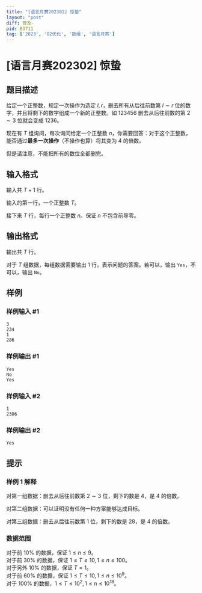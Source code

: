 ```yaml
---
title: "[语言月赛202302] 惊蛰"
layout: "post"
diff: 普及-
pid: B3711
tag: ['2023', 'O2优化', '数组', '语言月赛']
---
```

# [语言月赛202302] 惊蛰
## 题目描述

给定一个正整数，规定一次操作为选定 $l,r$，删去所有从后往前数第 $l\sim r$ 位的数字，并且将剩下的数字组成一个新的正整数。如 $123456$ 删去从后往前数的第 $2\sim 3$ 位就会变成 $1236$。

现在有 $T$ 组询问，每次询问给定一个正整数 $n$，你需要回答：对于这个正整数，能否通过**最多一次操作**（不操作也算）将其变为 $4$ 的倍数。

但是请注意，不能把所有的数位全都删完。
## 输入格式

输入共 $T+1$ 行。

输入的第一行，一个正整数 $T$。

接下来 $T$ 行，每行一个正整数 $n$。保证 $n$ 不包含前导零。
## 输出格式

输出共 $T$ 行。

对于 $T$ 组数据，每组数据需要输出 $1$ 行，表示问题的答案。若可以，输出 `Yes`，不可以，输出 `No`。
## 样例

### 样例输入 #1
```
3
234
1
286
```
### 样例输出 #1
```
Yes
No
Yes
```
### 样例输入 #2
```
1
2386
```
### 样例输出 #2
```
Yes
```
## 提示

### 样例 1 解释

对第一组数据：删去从后往前数第 $2\sim 3$ 位，剩下的数是 $4$，是 $4$ 的倍数。

对第二组数据：可以证明没有任何一种方案能够达成目标。

对第三组数据：删去从后往前数第 $1$ 位，剩下的数是 $28$，是 $4$ 的倍数。

### 数据范围

对于前 $10\%$ 的数据，保证 $1\le n\le 9$。\
对于前 $30\%$ 的数据，保证 $1\le T\le 10,1\le n\le 100$。\
对于另外 $10\%$ 的数据，保证 $T=1$。\
对于前 $60\%$ 的数据，保证 $1\le T\le 10,1\le n\le 10^9$。\
对于 $100\%$ 的数据，$1\le T\le 10^2,1\le n\le 10^{18}$。
